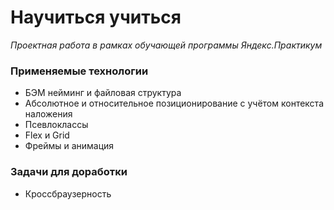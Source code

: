 # **Научиться учиться**
*Проектная работа в рамках обучающей программы Яндекс.Практикум*
### **Применяемые технологии**
* БЭМ нейминг и файловая структура
* Абсолютное и относительное позиционирование с учётом контекста наложения
* Псевлоклассы
* Flex и Grid
* Фреймы и анимация
### **Задачи для доработки**
* Кроссбраузерность

